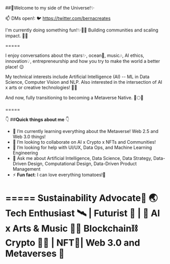 ##👋Welcome to my side of the Universe!✨

📫 DMs open!: 🐦 https://twitter.com/bernacreates

I'm currently doing something fun!✨🤯🦄
Building communities and scaling impact. 🚀🌌

=====
 
I enjoy conversations about the stars✨, ocean🌊, music🎶, AI ethics, innovation💡, entrepreneurship and how you try to make the world a better place! 😉
 
My technical interests include Artificial Intelligence (AI) -- ML in Data Science, Computer Vision and NLP. 
Also interested in the intersection of AI x arts or creative technologies! 🎨🎼

And now, fully transitioning to becoming a Metaverse Native. 🚀🌕🌌

=====

👇 ##**Quick things about me** 👇

- 🌱 I’m currently learning everything about the Metaverse! Web 2.5 and Web 3.0 things! 
- 👯 I’m looking to collaborate on AI x Crypto x NFTs and Communities!
- 🤔 I’m looking for help with UI/UX, Data Ops, and Machine Learning Engineering
- 💬 Ask me about Artificial Intelligence, Data Science, Data Strategy, Data-Driven Design, Computational Design, Data-Driven Product Management
- ⚡ **Fun fact**: I can love everything tomatoes!🍝

=====
Sustainability Advocate🌊 🌏
Tech Enthusiast 🛰️ | Futurist 🚀 | 🤖 AI x Arts & Music 🎨🎼
Blockchain⛓ Crypto 💠🙌 | NFT🎨| Web 3.0 and Metaverses 🌌
=====
